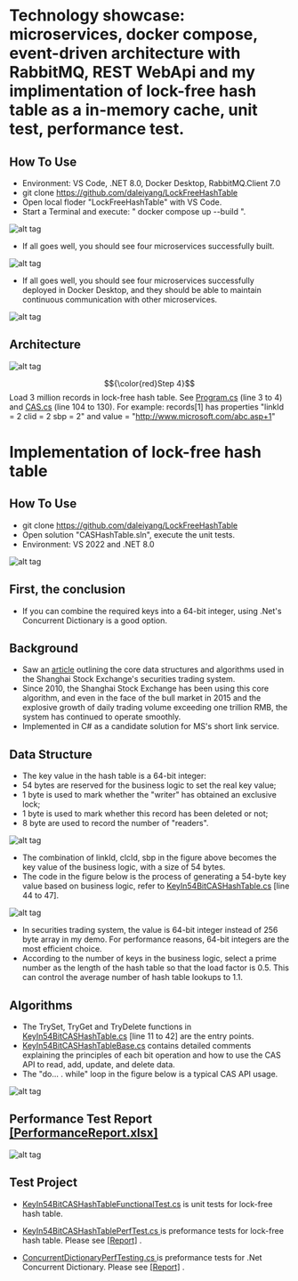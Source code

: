 # Technology showcase: microservices, docker compose, event-driven architecture with RabbitMQ, REST WebApi and my implimentation of lock-free hash table as a in-memory cache, unit test, performance test.

## How To Use
- Environment: VS Code, .NET 8.0, Docker Desktop, RabbitMQ.Client 7.0
- git clone https://github.com/daleiyang/LockFreeHashTable
- Open local floder "LockFreeHashTable" with VS Code.
- Start a Terminal and execute: " docker compose up --build ".

![alt tag](https://raw.githubusercontent.com/daleiyang/LockFreeHashTable/refs/heads/master/Images/3.jpg)

- If all goes well, you should see four microservices successfully built.

![alt tag](https://raw.githubusercontent.com/daleiyang/LockFreeHashTable/refs/heads/master/Images/1.jpg)

- If all goes well, you should see four microservices successfully deployed in Docker Desktop, and they should be able to maintain continuous communication with other microservices.

![alt tag](https://raw.githubusercontent.com/daleiyang/LockFreeHashTable/refs/heads/master/Images/2.jpg)

## Architecture

![alt tag](https://raw.githubusercontent.com/daleiyang/LockFreeHashTable/refs/heads/master/Images/4.jpg)

$${\color{red}Step 4}$$ Load 3 million records in lock-free hash table. See [Program.cs](https://github.com/daleiyang/LockFreeHashTable/blob/master/WebApi/Program.cs#L3) (line 3 to 4) and [CAS.cs](https://github.com/daleiyang/LockFreeHashTable/blob/master/WebApi/CAS.cs#L104) (line 104 to 130). For example: records[1] has properties "linkId = 2 clid = 2 sbp = 2" and value = "http://www.microsoft.com/abc.asp+1" 

# Implementation of lock-free hash table

## How To Use 
- git clone https://github.com/daleiyang/LockFreeHashTable
- Open solution "CASHashTable.sln", execute the unit tests.
- Environment: VS 2022 and .NET 8.0

![alt tag](https://raw.githubusercontent.com/daleiyang/LockFreeHashTable/refs/heads/master/Images/ut.jpg)

## First, the conclusion
- If you can combine the required keys into a 64-bit integer, using .Net's Concurrent Dictionary is a good option.

## Background
- Saw an [article](https://cloud.tencent.com/developer/article/1130969) outlining the core data structures and algorithms used in the Shanghai Stock Exchange's securities trading system.
- Since 2010, the Shanghai Stock Exchange has been using this core algorithm, and even in the face of the bull market in 2015 and the explosive growth of daily trading volume exceeding one trillion RMB, the system has continued to operate smoothly.
- Implemented in C# as a candidate solution for MS's short link service.

## Data Structure
- The key value in the hash table is a 64-bit integer:
- 54 bytes are reserved for the business logic to set the real key value; 
- 1 byte is used to mark whether the "writer" has obtained an exclusive lock; 
- 1 byte is used to mark whether this record has been deleted or not; 
- 8 byte are used to record the number of "readers". 

![alt tag](https://raw.githubusercontent.com/daleiyang/LockFreeHashTable/refs/heads/master/Images/DataStructure.png)

- The combination of linkId, clcId, sbp in the figure above becomes the key value of the business logic, with a size of 54 bytes.
- The code in the figure below is the process of generating a 54-byte key value based on business logic, refer to [KeyIn54BitCASHashTable.cs](https://github.com/daleiyang/LockFreeHashTable/blob/master/CASHashTable/KeyIn54BitCASHashTable.cs#L44) [line 44 to 47].

![alt tag](https://raw.githubusercontent.com/daleiyang/LockFreeHashTable/refs/heads/master/Images/KeyGen.png)

- In securities trading system, the value is 64-bit integer instead of 256 byte array in my demo. For performance reasons, 64-bit integers are the most efficient choice.
- According to the number of keys in the business logic, select a prime number as the length of the hash table so that the load factor is 0.5. This can control the average number of hash table lookups to 1.1.

## Algorithms
- The TrySet, TryGet and TryDelete functions in [KeyIn54BitCASHashTable.cs](https://github.com/daleiyang/LockFreeHashTable/blob/master/CASHashTable/KeyIn54BitCASHashTable.cs#L11) [line 11 to 42] are the entry points.
- [KeyIn54BitCASHashTableBase.cs](https://github.com/daleiyang/LockFreeHashTable/blob/master/CASHashTable/KeyIn54BitCASHashTableBase.cs)  contains detailed comments explaining the principles of each bit operation and how to use the CAS API to read, add, update, and delete data.
- The "do... . while" loop in the figure below is a typical CAS API usage. 

![alt tag](https://raw.githubusercontent.com/daleiyang/LockFreeHashTable/refs/heads/master/Images/CAS.png)

## Performance Test Report [[PerformanceReport.xlsx]](https://github.com/daleiyang/LockFreeHashTable/raw/refs/heads/master/PerformanceReport.xlsx) 

![alt tag](https://raw.githubusercontent.com/daleiyang/LockFreeHashTable/refs/heads/master/Images/perf.jpg)

## Test Project
- [KeyIn54BitCASHashTableFunctionalTest.cs](https://github.com/daleiyang/LockFreeHashTable/blob/master/CASHashTableTest/KeyIn54BitCASHashTableFunctionalTest.cs) is unit tests for lock-free hash table.

- [KeyIn54BitCASHashTablePerfTest.cs ](https://github.com/daleiyang/LockFreeHashTable/blob/master/CASHashTableTest/KeyIn54BitCASHashTablePerfTest.cs) is preformance tests for lock-free hash table. Please see [[Report]](https://github.com/daleiyang/LockFreeHashTable/raw/refs/heads/master/PerformanceReport.xlsx) .

- [ConcurrentDictionaryPerfTesting.cs ](https://github.com/daleiyang/LockFreeHashTable/blob/master/CASHashTableTest/ConcurrentDictionaryPerfTesting.cs) is preformance tests for .Net Concurrent Dictionary. Please see [[Report]](https://github.com/daleiyang/LockFreeHashTable/raw/refs/heads/master/PerformanceReport.xlsx) .